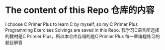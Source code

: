 # The content of this Repo 仓库的内容

I choose C Primer Plus to learn C by myself, so my C Primer Plus Programming Exercises Solvings are saved in this Repo.
我学习C语言所选择的教材是C Primier Plus，所以本仓库存储的是C Primier Plus 每一章编程练习的题目解答
